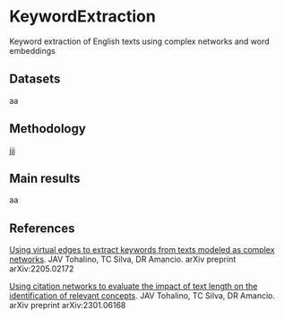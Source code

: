 # KeywordExtraction
Keyword extraction of English texts using complex networks and word embeddings

## Datasets
aa

## Methodology
jjj

## Main results
aa

## References
[Using virtual edges to extract keywords from texts modeled as complex networks](https://arxiv.org/abs/2205.02172). JAV Tohalino, TC Silva, DR Amancio. arXiv preprint arXiv:2205.02172

[Using citation networks to evaluate the impact of text length on the identification of relevant concepts](https://arxiv.org/abs/2301.06168). JAV Tohalino, TC Silva, DR Amancio. arXiv preprint arXiv:2301.06168



